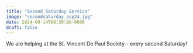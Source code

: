 ```yaml
---
title: "Second Saturday Service"
image: "secondsaturday_sep24.jpg"
date: 2024-09-14T08:30:00-0600
draft: false
---
```


We are helping at the St. Vincent De Paul Society - every second Saturday!